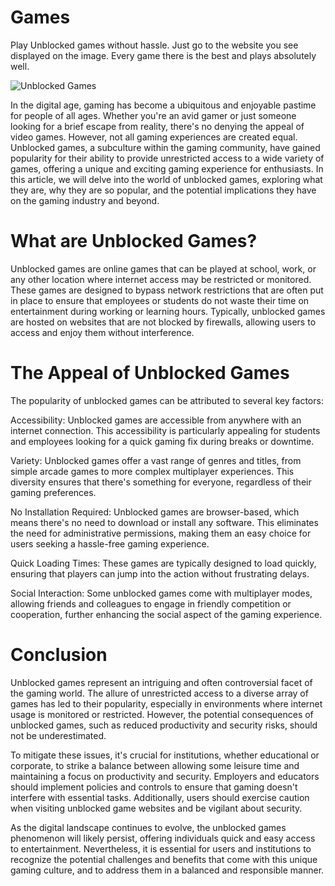 # Games
Play Unblocked games without hassle. Just go to the website you see displayed on the image. Every game there is the best and plays absolutely well.

![Unblocked Games](https://i.postimg.cc/NM6n0nHk/play1.png)

In the digital age, gaming has become a ubiquitous and enjoyable pastime for people of all ages. Whether you're an avid gamer or just someone looking for a brief escape from reality, there's no denying the appeal of video games. However, not all gaming experiences are created equal. Unblocked games, a subculture within the gaming community, have gained popularity for their ability to provide unrestricted access to a wide variety of games, offering a unique and exciting gaming experience for enthusiasts. In this article, we will delve into the world of unblocked games, exploring what they are, why they are so popular, and the potential implications they have on the gaming industry and beyond.

# What are Unblocked Games?

Unblocked games are online games that can be played at school, work, or any other location where internet access may be restricted or monitored. These games are designed to bypass network restrictions that are often put in place to ensure that employees or students do not waste their time on entertainment during working or learning hours. Typically, unblocked games are hosted on websites that are not blocked by firewalls, allowing users to access and enjoy them without interference.

# The Appeal of Unblocked Games

The popularity of unblocked games can be attributed to several key factors:

Accessibility: Unblocked games are accessible from anywhere with an internet connection. This accessibility is particularly appealing for students and employees looking for a quick gaming fix during breaks or downtime.

Variety: Unblocked games offer a vast range of genres and titles, from simple arcade games to more complex multiplayer experiences. This diversity ensures that there's something for everyone, regardless of their gaming preferences.

No Installation Required: Unblocked games are browser-based, which means there's no need to download or install any software. This eliminates the need for administrative permissions, making them an easy choice for users seeking a hassle-free gaming experience.

Quick Loading Times: These games are typically designed to load quickly, ensuring that players can jump into the action without frustrating delays.

Social Interaction: Some unblocked games come with multiplayer modes, allowing friends and colleagues to engage in friendly competition or cooperation, further enhancing the social aspect of the gaming experience.

# Conclusion

Unblocked games represent an intriguing and often controversial facet of the gaming world. The allure of unrestricted access to a diverse array of games has led to their popularity, especially in environments where internet usage is monitored or restricted. However, the potential consequences of unblocked games, such as reduced productivity and security risks, should not be underestimated.

To mitigate these issues, it's crucial for institutions, whether educational or corporate, to strike a balance between allowing some leisure time and maintaining a focus on productivity and security. Employers and educators should implement policies and controls to ensure that gaming doesn't interfere with essential tasks. Additionally, users should exercise caution when visiting unblocked game websites and be vigilant about security.

As the digital landscape continues to evolve, the unblocked games phenomenon will likely persist, offering individuals quick and easy access to entertainment. Nevertheless, it is essential for users and institutions to recognize the potential challenges and benefits that come with this unique gaming culture, and to address them in a balanced and responsible manner.
